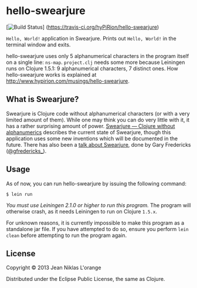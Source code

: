 # hello-swearjure

[![Build Status](https://travis-ci.org/hyPiRion/hello-swearjure.png?branch=master)]
(https://travis-ci.org/hyPiRion/hello-swearjure)

`Hello, World!` application in Swearjure. Prints out `Hello, World!` in the
terminal window and exits.

hello-swearjure uses only 5 alphanumerical characters in the program itself on a
single line: `ns-map`. `project.clj` needs some more because Leiningen runs on
Clojure 1.5.1: 9 alphanumerical characters, 7 distinct ones. How hello-swearjure
works is explained at <http://www.hypirion.com/musings/hello-swearjure>.

## What is Swearjure?

Swearjure is Clojure code without alphanumerical characters (or with a very
limited amount of them). While one may think you can do very little with it, it
has a rather surprising amount of power.
[Swearjure — Clojure without alphanumerics][blogpost] describes the current
state of Swearjure, though this application uses some new inventions which will
be documented in the future. There has also been a [talk about Swearjure][talk],
done by Gary Fredericks ([@gfredericks_][gary]).

[talk]: http://upload.gfredericks.com/swearjure/talk.html
[blogpost]: http://hypirion.com/musings/swearjure
[gary]: https://twitter.com/gfredericks_

## Usage

As of now, you can run hello-swearjure by issuing the following command:

    $ lein run

*You must use Leiningen 2.1.0 or higher to run this program.* The program will
 otherwise crash, as it needs Leiningen to run on Clojure `1.5.x`.

For unknown reasons, it is currently impossible to make this program as a
standalone jar file. If you have attempted to do so, ensure you perform `lein
clean` before attempting to run the program again.

## License

Copyright © 2013 Jean Niklas L'orange

Distributed under the Eclipse Public License, the same as Clojure.

